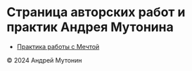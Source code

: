# Страница авторских работ и практик Андрея Мутонина

- [Практика работы с Мечтой](dreamwork.md)




© 2024 Андрей Мутонин
